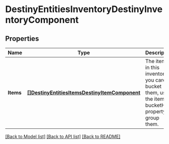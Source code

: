 # DestinyEntitiesInventoryDestinyInventoryComponent

## Properties
Name | Type | Description | Notes
------------ | ------------- | ------------- | -------------
**Items** | [**[]DestinyEntitiesItemsDestinyItemComponent**](Destiny.Entities.Items.DestinyItemComponent.md) | The items in this inventory. If you care to bucket them, use the item&#39;s bucketHash property to group them. | [optional] 

[[Back to Model list]](../README.md#documentation-for-models) [[Back to API list]](../README.md#documentation-for-api-endpoints) [[Back to README]](../README.md)



